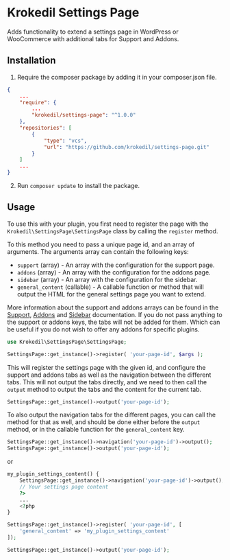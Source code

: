 # Krokedil Settings Page
Adds functionality to extend a settings page in WordPress or WooCommerce with additional tabs for Support and Addons.

## Installation
1. Require the composer package by adding it in your composer.json file.
```json
{
    ...
    "require": {
        ...
        "krokedil/settings-page": "^1.0.0"
    },
    "repositories": [
        {
            "type": "vcs",
            "url": "https://github.com/krokedil/settings-page.git"
        }
    ]
    ...
}
```
2. Run `composer update` to install the package.

## Usage
To use this with your plugin, you first need to register the page with the `Krokedil\SettingsPage\SettingsPage` class by calling the `register` method.

To this method you need to pass a unique page id, and an array of arguments. The arguments array can contain the following keys:
- `support` (array) - An array with the configuration for the support page.
- `addons` (array) - An array with the configuration for the addons page.
- `sidebar` (array) - An array with the configuration for the sidebar.
- `general_content` (callable) - A callable function or method that will output the HTML for the general settings page you want to extend.

More information about the support and addons arrays can be found in the [Support](./docs/support.md), [Addons](./docs/addons.md) and [Sidebar](./docs/sidebar.md) documentation. If you do not pass anything to the support or addons keys, the tabs will not be added for them. Which can be useful if you do not wish to offer any addons for specific plugins.

```php
use Krokedil\SettingsPage\SettingsPage;

SettingsPage::get_instance()->register( 'your-page-id', $args );
```

This will register the settings page with the given id, and configure the support and addons tabs as well as the navigation between the different tabs. This will not output the tabs directly, and we need to then call the `output` method to output the tabs and the content for the current tab.

```php
SettingsPage::get_instance()->output('your-page-id');
```

To also output the navigation tabs for the different pages, you can call the method for that as well, and should be done either before the `output` method, or in the callable function for the `general_content` key.

```php
SettingsPage::get_instance()->navigation('your-page-id')->output();
SettingsPage::get_instance()->output('your-page-id');
```
or
```php
my_plugin_settings_content() {
    SettingsPage::get_instance()->navigation('your-page-id')->output();
    // Your settings page content
    ?>
    ...
    <?php
}

SettingsPage::get_instance()->register( 'your-page-id', [
    'general_content' => 'my_plugin_settings_content'
]);

SettingsPage::get_instance()->output('your-page-id');
```
